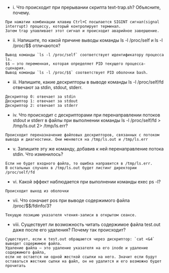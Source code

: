 * i. Что происходит при прерывании скрипта text-trap.sh? Объясните, почему. 
```
При нажатии комбинации клавиш Ctrl+C посылается SIGINT сигнал(signal interrupt) процессу, который контролирует терминал. 
Затем trap улавливает этот сигнал и происходит аварийное завершение.
```
* ii. Напишите, по какой причине выводы команды ls -l /proc/self и ls -l /proc/$$ отличаются?
```
Вывод команды `ls -l /proc/self` соответствует идентификатору процесса ls.
$$ — это переменная, которая определяет PID текущего процесса-сценария. 
Вывод команды `ls -l /proc/$$` соответствует PID оболочки bash.
```
* iii. Напишите, какие дескрипторы в выводе команды ls -l /proc/self/fd отвечают за stdin, stdout, stderr.
```
Дескриптор 0: отвечает за stdin
Дескриптор 1: отвечает за stdout
Дескриптор 2: отвечает за stderr
```
* iv. Что происходит с дескрипторами при перенаправлении потоков stdout и stderr в файлы при выполнении команды ls -l /proc/self/fd > /tmp/ls.out 2> /tmp/ls.err?
```
Происходит переназначение файловых дескрипторов, связанных с потоком вывода и диагностики. Они меняются на /tmp/ls.out и /tmp/ls.err
```
* v. Запишите эту же команду, добавив к ней перенаправление потока stdin. Что изменилось?
```
Если не будет входного файла, то ошибка направится в /tmp/ls.err.
В остальных случаях в /tmp/ls.out будет листинг директории /proc/self/fd
```
* vi. Какой эффект наблюдается при выполнении команды exec ps -l?
```
Происходит выход из оболочки
```
* vii. Что означает pos при выводе содержимого файла /proc/$$/fdinfo/3?
```
Текущую позицию указателя чтения-записи в открытом сеансе.
```
* viii. Существует ли возможность читать содержимое файла test.out даже после его удаления? Почему так происходит?
```
Существует, если к test.out обращаются через дискриптор: `cat <&4` выведет содержимое файла. 
Удаление файла — это удаление указателя на его inode и удаление содержимого файла, 
если не остается ни одной жесткой ссылки на него. Значит если будут оставаться жесткие сылки на файл, он не удалится и его возможно будет прочитать
```
